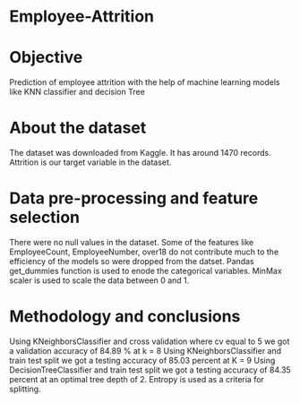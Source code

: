 # Employee-Attrition
# Objective
Prediction of employee attrition with the help of machine learning models like KNN classifier and decision Tree
# About the dataset
The dataset was downloaded from Kaggle. It has around 1470 records. Attrition is our target variable in the dataset.
# Data pre-processing and feature selection
There were no null values in the dataset. Some of the features like EmployeeCount, EmployeeNumber, over18 do not contribute much to the efficiency of the models so were dropped from the datset. Pandas get_dummies function is used to enode the categorical variables. MinMax scaler is used to scale the data between 0 and 1.
# Methodology and conclusions
Using KNeighborsClassifier and cross validation where cv equal to 5 we got a validation accuracy of 84.89 % at k = 8 
Using KNeighborsClassifier and train test split we got a testing accuracy of  85.03 percent at K = 9
Using DecisionTreeClassifier and train test split we got a testing accuracy of 84.35 percent at an optimal tree depth of 2. Entropy is used as a criteria for splitting.
